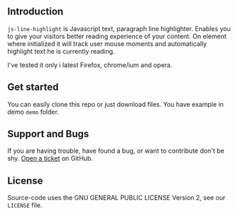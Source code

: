 ## Introduction
`js-line-highlight` is Javascript text, paragraph line highlighter. 
Enables you to give your visitors better reading experience of your content. 
On element where initialized it will track user mouse moments and automatically 
highlight text he is currently reading.

I've tested it only i latest Firefox, chrome/ium and opera.

## Get started
You can easily clone this repo or just download files.
You have example in demo `demo` folder.

## Support and Bugs
If you are having trouble, have found a bug, or want to contribute don't be shy.
[Open a ticket](https://github.com/LogIN-/js-line-highlight/issues) on GitHub.

## License
Source-code uses the GNU GENERAL PUBLIC LICENSE Version 2, see our `LICENSE` file.
